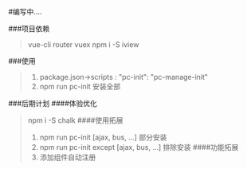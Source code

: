 #编写中....

###项目依赖
>vue-cli router vuex
>npm i -S iview

###使用
>1. package.json->scripts : "pc-init": "pc-manage-init"
>2. npm run pc-init 安装全部

###后期计划
####体验优化
>npm i -S chalk
####使用拓展
>1. npm run pc-init [ajax, bus, ...] 部分安装
>2. npm run pc-init except [ajax, bus, ...] 排除安装
####功能拓展
>1. 添加组件自动注册

